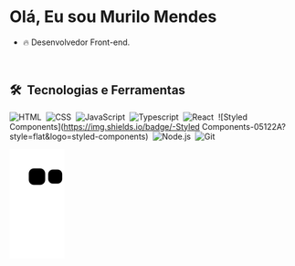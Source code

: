 <h1>Olá, Eu sou Murilo Mendes</h1>

- 🔥 Desenvolvedor Front-end.
<br>

## 🛠 &nbsp;Tecnologias e Ferramentas

![HTML](https://img.shields.io/badge/-HTML-05122A?style=flat&logo=HTML5)&nbsp;
![CSS](https://img.shields.io/badge/-CSS-05122A?style=flat&logo=CSS3&logoColor=1572B6)&nbsp;
![JavaScript](https://img.shields.io/badge/-JavaScript-05122A?style=flat&logo=javascript)&nbsp;
![Typescript](https://img.shields.io/badge/-Typescript-05122A?style=flat&logo=Typescript)&nbsp;
![React](https://img.shields.io/badge/-React.js-05122A?style=flat&logo=react)&nbsp;
![Styled Components](https://img.shields.io/badge/-Styled Components-05122A?style=flat&logo=styled-components)&nbsp;
![Node.js](https://img.shields.io/badge/-Node.js-05122A?style=flat&logo=node.js)&nbsp;
![Git](https://img.shields.io/badge/-Git-05122A?style=flat&logo=git)&nbsp;

![snake gif](https://github.com/gtndeveloper/gtndeveloper/blob/output/github-contribution-grid-snake.svg)
